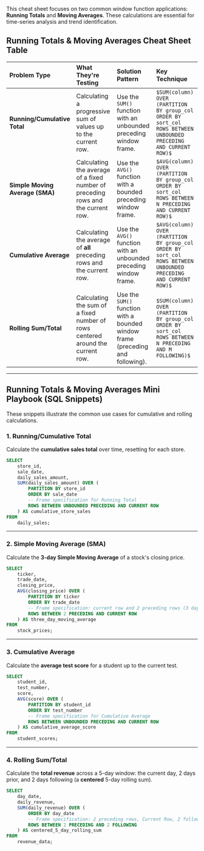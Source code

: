 This cheat sheet focuses on two common window function applications: **Running Totals** and **Moving Averages**. These calculations are essential for time-series analysis and trend identification.

## Running Totals & Moving Averages Cheat Sheet Table

| Problem Type | What They're Testing | Solution Pattern | Key Technique |
| :--- | :--- | :--- | :--- |
| **Running/Cumulative Total** | Calculating a progressive sum of values up to the current row. | Use the `SUM()` function with an unbounded preceding window frame. | `$SUM(column) OVER (PARTITION BY group_col ORDER BY sort_col ROWS BETWEEN UNBOUNDED PRECEDING AND CURRENT ROW)$` |
| **Simple Moving Average (SMA)** | Calculating the average of a fixed number of preceding rows and the current row. | Use the `AVG()` function with a bounded preceding window frame. | `$AVG(column) OVER (PARTITION BY group_col ORDER BY sort_col ROWS BETWEEN N PRECEDING AND CURRENT ROW)$` |
| **Cumulative Average** | Calculating the average of **all** preceding rows and the current row. | Use the `AVG()` function with an unbounded preceding window frame. | `$AVG(column) OVER (PARTITION BY group_col ORDER BY sort_col ROWS BETWEEN UNBOUNDED PRECEDING AND CURRENT ROW)$` |
| **Rolling Sum/Total** | Calculating the sum of a fixed number of rows centered around the current row. | Use the `SUM()` function with a bounded window frame (preceding and following). | `$SUM(column) OVER (PARTITION BY group_col ORDER BY sort_col ROWS BETWEEN N PRECEDING AND M FOLLOWING)$` |

-----

## Running Totals & Moving Averages Mini Playbook (SQL Snippets)

These snippets illustrate the common use cases for cumulative and rolling calculations.

### 1\. Running/Cumulative Total

Calculate the **cumulative sales total** over time, resetting for each store.

```sql
SELECT
    store_id,
    sale_date,
    daily_sales_amount,
    SUM(daily_sales_amount) OVER (
        PARTITION BY store_id
        ORDER BY sale_date
        -- Frame specification for Running Total
        ROWS BETWEEN UNBOUNDED PRECEDING AND CURRENT ROW
    ) AS cumulative_store_sales
FROM
    daily_sales;
```

-----

### 2\. Simple Moving Average (SMA)

Calculate the **3-day Simple Moving Average** of a stock's closing price.

```sql
SELECT
    ticker,
    trade_date,
    closing_price,
    AVG(closing_price) OVER (
        PARTITION BY ticker
        ORDER BY trade_date
        -- Frame specification: current row and 2 preceding rows (3 days total)
        ROWS BETWEEN 2 PRECEDING AND CURRENT ROW
    ) AS three_day_moving_average
FROM
    stock_prices;
```

-----

### 3\. Cumulative Average

Calculate the **average test score** for a student up to the current test.

```sql
SELECT
    student_id,
    test_number,
    score,
    AVG(score) OVER (
        PARTITION BY student_id
        ORDER BY test_number
        -- Frame specification for Cumulative Average
        ROWS BETWEEN UNBOUNDED PRECEDING AND CURRENT ROW
    ) AS cumulative_average_score
FROM
    student_scores;
```

-----

### 4\. Rolling Sum/Total

Calculate the **total revenue** across a 5-day window: the current day, 2 days prior, and 2 days following (a **centered** 5-day rolling sum).

```sql
SELECT
    day_date,
    daily_revenue,
    SUM(daily_revenue) OVER (
        ORDER BY day_date
        -- Frame specification: 2 preceding rows, Current Row, 2 following rows
        ROWS BETWEEN 2 PRECEDING AND 2 FOLLOWING
    ) AS centered_5_day_rolling_sum
FROM
    revenue_data;
```
